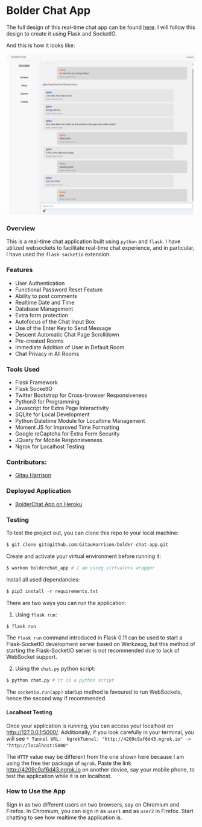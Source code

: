 # Bolder Chat App

The full design of this real-time chat app can be found [here](https://www.figma.com/proto/IcpQGeCpSqsgPNZcXSd2x6/Bolder-Chat-App?node-id=1%3A2&scaling=min-zoom). I will follow this design to create it using Flask and SocketIO.

And this is how it looks like:

![BolderChat App](app/static/images/bolder_chat_app.png)

### Overview

This is a real-time chat application built using `python` and `flask`. I have utilized websockets to facilitate real-time chat experience, and in particular, I have used the `flask-socketio` extension. 

### Features

* User Authentication
* Functional Password Reset Feature
* Ability to post comments
* Realtime Date and Time
* Database Management
* Extra form protection
* Autofocus of the Chat Input Box
* Use of the Enter Key to Send Message
* Descent Automatic Chat Page Scrolldown
* Pre-created Rooms
* Immediate Addition of User in Default Room
* Chat Privacy in All Rooms

### Tools Used
* Flask Framework
* Flask SocketIO
* Twitter Bootstrap for Cross-browser Responsiveness
* Python3 for Programming
* Javascript for Extra Page Interactivity
* SQLite for Local Development
* Python Datetime Module for Localtime Management
* Moment JS for Improved Time Formatting
* Google reCaptcha for Extra Form Security
* JQuery for Mobile Responsiveness
* Ngrok for Localhost Testing


### Contributors:
* [Gitau Harrison](https://github.com/GitauHarrison)

### Deployed Application
* [BolderChat App on Heroku](https://bolderchat-app.herokuapp.com/)

### Testing

To test the project out, you can clone this repo to your local machine:

```python
$ git clone git@github.com:GitauHarrison/bolder-chat-app.git
```

Create and activate your virtual environment before running it:

```python
$ workon bolderchat_app # I am using virtualenv wrapper
```

Install all used dependancies:

```python
$ pip3 install -r requirements.txt
```
There are two ways you can run the application:
1. Using `flask run`:
```python
$ flask run
```
The `flask run` command introduced in Flask 0.11 can be used to start a Flask-SocketIO development server based on Werkzeug, but this method of starting the Flask-SocketIO server is not recommended due to lack of WebSocket support. 

2. Using the `chat.py` python script:
```python
$ python chat.py # it is a python script
```
The `socketio.run(app)` startup method is favoured to run WebSockets, hence the second way if recommended.

#### Localhost Testing

Once your application is running, you can access your localhost on http://127.0.0.1:5000/. Additionally, if you look carefully in your terminal, you will see `* Tunnel URL:  NgrokTunnel: "http://4209c9af6d43.ngrok.io" -> "http://localhost:5000"`

The `HTTP` value may be different from the one shown here because I am using the free tier package of `ngrok`. Paste the link http://4209c9af6d43.ngrok.io on another device, say your mobile phone, to test the application while it is on localhost.

### How to Use the App

Sign in as two different users on two browsers, say on Chromium and Firefox. In Chromium, you can sign in as `user1` and as `user2` in Firefox. Start chatting to see how realtime the application is.
